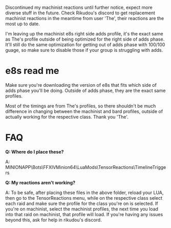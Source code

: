 Discontinued my machinist reactions until further notice, expect more diverse stuff in the future. Check Rikudou's discord to get replacement machinist reactions in the meantime from user 'The', their reactions are the most up to date.

I'm leaving up the machinist e8s right side adds profile, it's the exact same as The's profile outside of being optimized for the right side of adds phase. It'll still do the same optimization for getting out of adds phase with 100/100 guage, so make sure to disable those if your group is struggling with adds.


# e8s read me
Make sure you're downloading the version of e8s that fits which side of adds phase you'll be doing. Outside of adds phase, they are the exact same profiles.

Most of the timings are from The's profiles, so there shouldn't be much difference in changing between the machinist and bard profiles, outside of actually working for the respective class. Thank you 'The'.

# FAQ
**Q: Where do I place these?**

A: MINIONAPP\Bots\FFXIVMinion64\LuaMods\TensorReactions\TimelineTriggers

**Q: My reactions aren't working?**

A: To be safe, after placing these files in the above folder, reload your LUA, then go to the TensorReactions menu, while on the respective class select each raid and make sure the profile for the class you're on is selected. If you're on machinist, select the machinist profiles, the next time you load into that raid on machinist, that profile will load. If you're having any issues beyond this, ask for help in rikudou's discord.